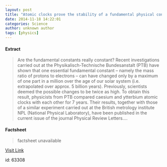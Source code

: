 ```yaml
---
layout: post
title: "Atomic clocks prove the stability of a fundamental physical constant"
date: 2014-11-18 14:22:01
categories: Science
author: unknown author
tags: [physics]
---
```



#### Extract
>Are the fundamental constants really constant? Recent investigations carried out at the Physikalisch-Technische Bundesanstalt (PTB) have shown that one essential fundamental constant – namely the mass ratio of protons to electrons – can have changed only by a maximum of one part in a million over the age of our solar system (i.e. extrapolated over approx. 5 billion years). Previously, scientists deemed the possible changes to be twice as high. To obtain this result, physicists from PTB compared caesium and ytterbium atomic clocks with each other for 7 years. Their results, together with those of a similar experiment carried out at the British metrology institute NPL (National Physical Laboratory), have been published in the current issue of the journal Physical Review Letters....

#### Factsheet
>factsheet unavailable

[Visit Link](http://phys.org/news335524895.html)

id:   63308

